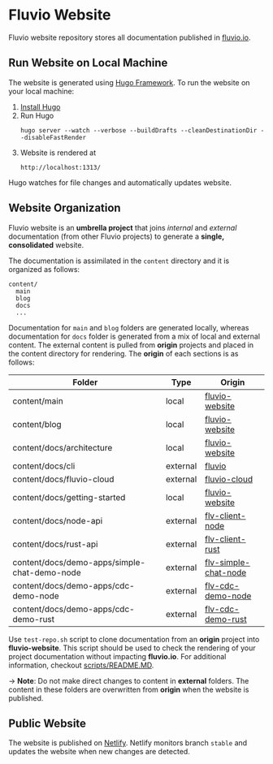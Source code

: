 # Fluvio Website

Fluvio website repository stores all documentation published in [fluvio.io](https://fluvio.io).

## Run Website on Local Machine

The website is generated using [Hugo Framework](https://gohugo.io/). To run the website on your local machine:

1. [Install Hugo](https://gohugo.io/getting-started/installing/)
2. Run Hugo
    ```
    hugo server --watch --verbose --buildDrafts --cleanDestinationDir --disableFastRender
    ```
3. Website is rendered at
    ```
    http://localhost:1313/
    ```

Hugo watches for file changes and automatically updates website.


## Website Organization 

Fluvio website is an **umbrella project** that joins _internal_ and _external_ documentation (from other Fluvio projects) to generate a **single, consolidated** website.

The documentation is assimilated in the `content` directory and it is organized as follows:

```
content/
  main
  blog
  docs
  ...
```

Documentation for `main` and `blog` folders are generated locally, whereas documentation for `docs` folder is generated from a mix of local and external content. The external content is pulled from **origin** projects and placed in the content directory for rendering. The **origin** of each sections is as follows:

|           Folder              |   Type   |         Origin        |
|-------------------------------|----------|-----------------------|
| content/main                  | local    | [fluvio-website](https://github.com/infinyon/fluvio-website) |
| content/blog                  | local    | [fluvio-website](https://github.com/infinyon/fluvio-website) |
| content/docs/architecture     | local    | [fluvio-website](https://github.com/infinyon/fluvio-website) |
| content/docs/cli              | external | [fluvio](https://github.com/infinyon/fluvio) |
| content/docs/fluvio-cloud     | external | [fluvio-cloud](https://github.com/infinyon/fluvio-cloud) |
| content/docs/getting-started  | local    | [fluvio-website](https://github.com/infinyon/fluvio-website)  |
| content/docs/node-api         | external | [flv-client-node](https://github.com/infinyon/flv-client-node)  |
| content/docs/rust-api         | external | [flv-client-rust](https://github.com/infinyon/flv-client-rust)  |
| content/docs/demo-apps/simple-chat-demo-node         | external | [flv-simple-chat-node](https://github.com/infinyon/flv-simple-chat-demo-node)  |
| content/docs/demo-apps/cdc-demo-node         | external | [flv-cdc-demo-node](https://github.com/infinyon/flv-cdc-demo-node)  |
| content/docs/demo-apps/cdc-demo-rust         | external | [flv-cdc-demo-rust](https://github.com/infinyon/flv-cdc-demo-rust)  |

Use `test-repo.sh` script to clone documentation from an **origin** project into **fluvio-website**.  This script should be used to check the rendering of your project documentation without impacting **fluvio.io**.  For additional information, checkout [scripts/README.MD](./scripts/README.MD).

-> **Note**: Do not make direct changes to content in **external** folders. The content in these folders are overwritten from **origin** when the website is published.


## Public Website

The website is published on [Netlify](https://www.netlify.com/). Netlify monitors branch `stable` and updates the website when new changes are detected.
